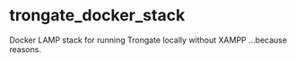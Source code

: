 # trongate_docker_stack
Docker LAMP stack for running Trongate locally without XAMPP ...because reasons.
